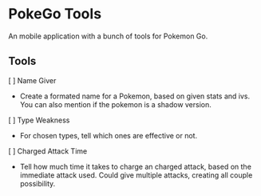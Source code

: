 # PokeGo Tools
An mobile application with a bunch of tools for Pokemon Go.

## Tools
[ ] Name Giver
- Create a formated name for a Pokemon, based on given stats and ivs. You can also mention if the pokemon is a shadow version.

[ ] Type Weakness
- For chosen types, tell which ones are effective or not.

[ ] Charged Attack Time
- Tell how much time it takes to charge an charged attack, based on the immediate attack used. Could give multiple attacks, creating all couple possibility.

